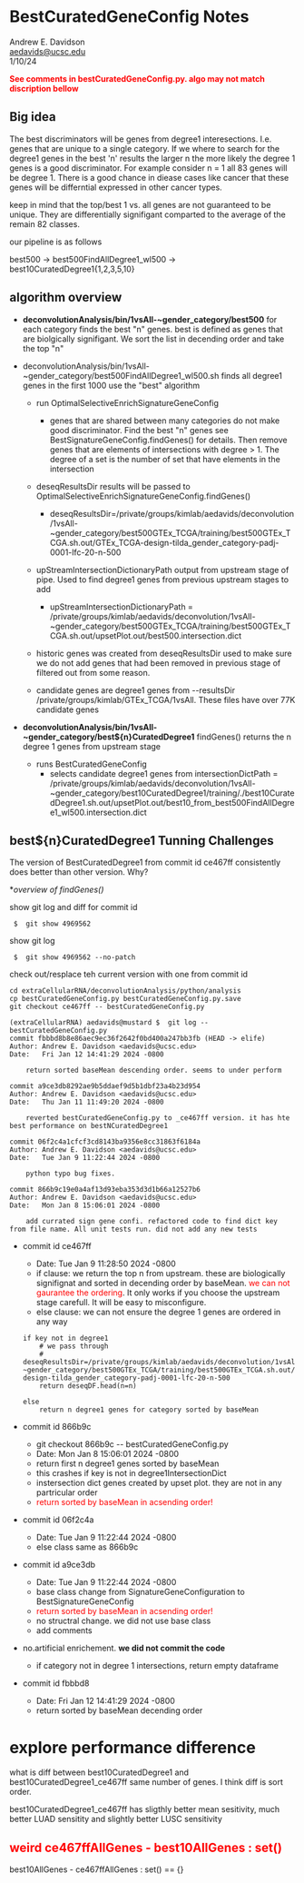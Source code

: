 # BestCuratedGeneConfig Notes
Andrew E. Davidson  
aedavids@ucsc.edu  
1/10/24   

**<span style="color:red">See comments in bestCuratedGeneConfig.py. algo may not match discription bellow</span>**

## Big idea
The best discriminators will be genes from degree1 interesections. I.e. genes that are unique to a single category. If we where to search for the degree1 genes in the best 'n' results the larger n the more likely the degree 1 genes is a good discriminator. For example consider n = 1 all 83 genes will be degree 1. There is a good chance in diease cases like cancer that these genes will be differntial expressed in other cancer types.

keep in mind that the top/best 1 vs. all genes are not guaranteed to be unique. They are differentially signifigant comparted to the average of the remain 82 classes. 

our pipeline is as follows 

best500 -> best500FindAllDegree1_wl500 -> best10CuratedDegree1{1,2,3,5,10}

## algorithm overview

- **deconvolutionAnalysis/bin/1vsAll-~gender_category/best500**
for each category finds the best "n" genes. best is defined as genes that are biolgically signifigant. We sort the list in decending order and take the top "n"

- deconvolutionAnalysis/bin/1vsAll-~gender_category/best500FindAllDegree1_wl500.sh
finds all degree1 genes in the first 1000 use the "best" algorithm

  + run OptimalSelectiveEnrichSignatureGeneConfig
    * genes that are shared between many categories do not make good discriminator. 
    Find the best "n" genes see BestSignatureGeneConfig.findGenes() for details.
    Then remove genes that are elements of intersections with degree > 1.
    The degree of a set is the number of set that have elements in the intersection
    
  + deseqResultsDir results will be passed to OptimalSelectiveEnrichSignatureGeneConfig.findGenes()
    * deseqResultsDir=/private/groups/kimlab/aedavids/deconvolution/1vsAll-~gender_category/best500GTEx_TCGA/training/best500GTEx_TCGA.sh.out/GTEx_TCGA-design-tilda_gender_category-padj-0001-lfc-20-n-500

  + upStreamIntersectionDictionaryPath
  output from upstream stage of pipe. Used to find degree1 genes from previous upstream stages to add
      * upStreamIntersectionDictionaryPath = /private/groups/kimlab/aedavids/deconvolution/1vsAll-~gender_category/best500GTEx_TCGA/training/best500GTEx_TCGA.sh.out/upsetPlot.out/best500.intersection.dict
  
  + historic genes was created from deseqResultsDir
  used to make sure we do not add genes that had been removed in previous stage of filtered out from some reason.
  
  + candidate genes are degree1 genes from 
  --resultsDir /private/groups/kimlab/GTEx_TCGA/1vsAll. These files have
  over 77K candidate genes
  
- **deconvolutionAnalysis/bin/1vsAll-~gender_category/best${n}CuratedDegree1**
findGenes() returns the n degree 1 genes from upstream stage

    + runs BestCuratedGeneConfig
      * selects candidate degree1 genes from intersectionDictPath =  /private/groups/kimlab/aedavids/deconvolution/1vsAll-~gender_category/best10CuratedDegree1/training/./best10CuratedDegree1.sh.out/upsetPlot.out/best10_from_best500FindAllDegree1_wl500.intersection.dict

## best${n}CuratedDegree1 Tunning Challenges
The version of BestCuratedDegree1 from commit id ce467ff consistently does better than other version. Why?

**overview of findGenes()*  

show git log and diff for commit id
```
 $  git show 4969562
```

show git log
```
 $  git show 4969562 --no-patch
```

check out/resplace teh current version with one from commit id
```
cd extraCellularRNA/deconvolutionAnalysis/python/analysis
cp bestCuratedGeneConfig.py bestCuratedGeneConfig.py.save
git checkout ce467ff -- bestCuratedGeneConfig.py
```

```
(extraCellularRNA) aedavids@mustard $  git log -- bestCuratedGeneConfig.py
commit fbbbd8b8e86aec9ec36f2642f0bd400a247bb3fb (HEAD -> elife)
Author: Andrew E. Davidson <aedavids@ucsc.edu>
Date:   Fri Jan 12 14:41:29 2024 -0800

    return sorted baseMean descending order. seems to under perform

commit a9ce3db8292ae9b5ddaef9d5b1dbf23a4b23d954
Author: Andrew E. Davidson <aedavids@ucsc.edu>
Date:   Thu Jan 11 11:49:20 2024 -0800

    reverted bestCuratedGeneConfig.py to _ce467ff version. it has hte best performance on bestNCuratedDegree1

commit 06f2c4a1cfcf3cd8143ba9356e8cc31863f6184a
Author: Andrew E. Davidson <aedavids@ucsc.edu>
Date:   Tue Jan 9 11:22:44 2024 -0800

    python typo bug fixes.

commit 866b9c19e0a4af13d93eba353d3d1b66a12527b6
Author: Andrew E. Davidson <aedavids@ucsc.edu>
Date:   Mon Jan 8 15:06:01 2024 -0800

    add currated sign gene confi. refactored code to find dict key from file name. All unit tests run. did not add any new tests
```

- commit id ce467ff
  + Date:   Tue Jan 9 11:28:50 2024 -0800
  + if clause: we return the top n from upstream. these are biologically signifignat and sorted in decending order by baseMean. <span style="color:red">we can not gaurantee the ordering</span>. It only works if you choose the upstream stage carefull. It will be easy to misconfigure.
  + else clause: we can not ensure the degree 1 genes are ordered in any way
  ```
  if key not in degree1
      # we pass through
      # deseqResultsDir=/private/groups/kimlab/aedavids/deconvolution/1vsAll-~gender_category/best500GTEx_TCGA/training/best500GTEx_TCGA.sh.out/GTEx_TCGA-design-tilda_gender_category-padj-0001-lfc-20-n-500
      return deseqDF.head(n=n)
    
  else 
      return n degree1 genes for category sorted by baseMean
  ```
  
- commit id 866b9c
  + git checkout 866b9c -- bestCuratedGeneConfig.py
  + Date:   Mon Jan 8 15:06:01 2024 -0800
  + return first n degree1 genes sorted by baseMean
  + this crashes if key is not in degree1IntersectionDict
  + instersection dict genes created by upset plot. they are not in any partricular order
  + <span style="color:red">return sorted by baseMean in acsending order!</span>

  
- commit id 06f2c4a
  + Date:   Tue Jan 9 11:22:44 2024 -0800
  + else class same as 866b9c
  
- commit id  a9ce3db
  + Date:   Tue Jan 9 11:22:44 2024 -0800
  + base class change  from SignatureGeneConfiguration to BestSignatureGeneConfig
  + <span style="color:red">return sorted by baseMean in acsending order!</span>
  + no structral change. we did not use base class
  + add comments
  
  
- no.artificial enrichement. **we did not commit the code**
  + if category not in degree 1 intersections, return empty dataframe
  
- commit id fbbbd8
  + Date:   Fri Jan 12 14:41:29 2024 -0800
  + return sorted by baseMean decending order


# explore performance difference

what is diff between best10CuratedDegree1 and best10CuratedDegree1_ce467ff same number of genes. I think diff is sort order.

best10CuratedDegree1_ce467ff has sligthly better mean sesitivity, much better LUAD sensitity and slightly better LUSC sensitivity


## <span style="color:red" >weird ce467ffAllGenes - best10AllGenes : set()<span>

best10AllGenes - ce467ffAllGenes : set() == {}

